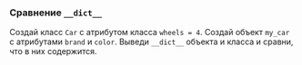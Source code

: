 ### Сравнение `__dict__`
Создай класс `Car` с атрибутом класса `wheels = 4`.
Создай объект `my_car` с атрибутами `brand` и `color`.
Выведи `__dict__` объекта и класса и сравни, что в них содержится.





